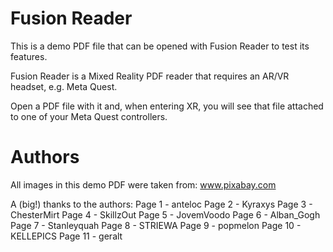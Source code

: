 # Fusion Reader

This is a demo PDF file that can be opened with Fusion Reader to test its features.

Fusion Reader is a Mixed Reality PDF reader that requires an AR/VR headset, e.g. Meta Quest. 

Open a PDF file with it and, when entering XR, you will see that file attached to one of your Meta Quest controllers.

# Authors

All images in this demo PDF were taken from: www.pixabay.com

A (big!) thanks to the authors:
Page 1 - anteloc
Page 2 - Kyraxys
Page 3 - ChesterMirt
Page 4 - SkillzOut
Page 5 - JovemVoodo
Page 6 - Alban_Gogh
Page 7 - Stanleyquah
Page 8 - STRIEWA
Page 9 - popmelon
Page 10 - KELLEPICS
Page 11 - geralt

